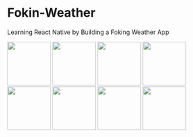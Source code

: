 # Fokin-Weather
Learning React Native by Building a Foking Weather App


<img src="https://user-images.githubusercontent.com/70322673/103533772-13aa6e80-4ed1-11eb-8d18-5f51f2265ef0.jpg"  width="100">
<img src="https://user-images.githubusercontent.com/70322673/103533783-1a38e600-4ed1-11eb-920e-254b17576612.jpg"  width="100">
<img src="https://user-images.githubusercontent.com/70322673/103533785-1b6a1300-4ed1-11eb-87f6-76adc4de7457.jpg"  width="100">
<img src="https://user-images.githubusercontent.com/70322673/103533787-1b6a1300-4ed1-11eb-9e88-eb8e58b541ac.jpg"  width="100">
<img src="https://user-images.githubusercontent.com/70322673/103533788-1c02a980-4ed1-11eb-868a-3b3b3c136db5.jpg"  width="100">
<img src="https://user-images.githubusercontent.com/70322673/103533790-1c02a980-4ed1-11eb-8e59-38ece3b2368d.jpg"  width="100">
<img src="https://user-images.githubusercontent.com/70322673/103533791-1c9b4000-4ed1-11eb-8e22-e48cb975c060.jpg"  width="100">
<img src="https://user-images.githubusercontent.com/70322673/103533792-1d33d680-4ed1-11eb-8007-4c3435e4d240.jpg"  width="100">
